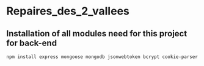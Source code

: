 # Repaires_des_2_vallees

## Installation of all modules need for this project for back-end

```
npm install express mongoose mongodb jsonwebtoken bcrypt cookie-parser
```